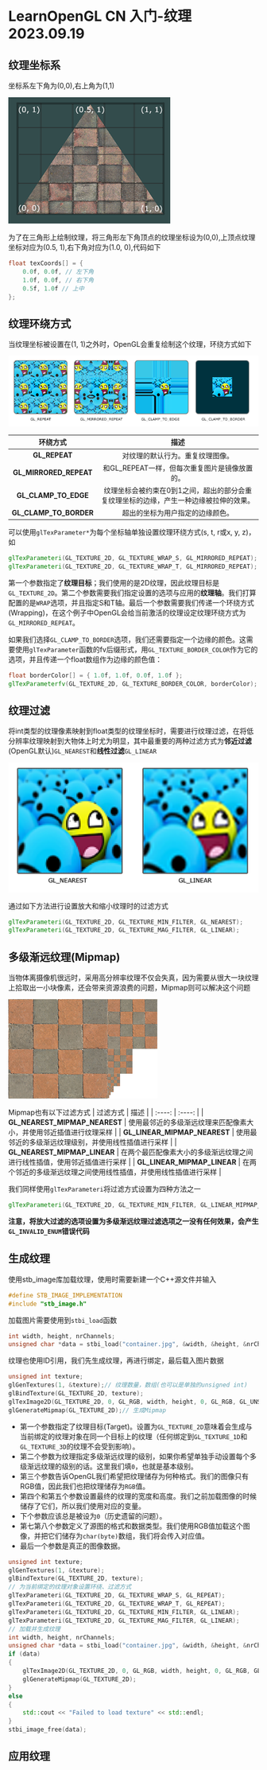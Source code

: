 # LearnOpenGL CN 入门-纹理 2023.09.19
## 纹理坐标系
坐标系左下角为(0,0),右上角为(1,1)

![](./Pictures/tex_coords.png)

为了在三角形上绘制纹理，将三角形左下角顶点的纹理坐标设为(0,0),上顶点纹理坐标对应为(0.5, 1),右下角对应为(1.0, 0),代码如下
```glsl
float texCoords[] = {
    0.0f, 0.0f, // 左下角
    1.0f, 0.0f, // 右下角
    0.5f, 1.0f // 上中
};
```
## 纹理环绕方式
当纹理坐标被设置在(1, 1)之外时，OpenGL会重复绘制这个纹理，环绕方式如下

![](./Pictures/texture_wrapping.png)

| 环绕方式 | 描述 |
| :----: | :----: | 
| <b>GL_REPEAT</b> | 对纹理的默认行为。重复纹理图像。|
| <b>GL_MIRRORED_REPEAT</b> | 和GL_REPEAT一样，但每次重复图片是镜像放置的。 |
| <b>GL_CLAMP_TO_EDGE</b> | 纹理坐标会被约束在0到1之间，超出的部分会重复纹理坐标的边缘，产生一种边缘被拉伸的效果。 |
| <b>GL_CLAMP_TO_BORDER</b> | 超出的坐标为用户指定的边缘颜色。 |

可以使用`glTexParameter*`为每个坐标轴单独设置纹理环绕方式(s, t, r或x, y, z)，如
```glsl
glTexParameteri(GL_TEXTURE_2D, GL_TEXTURE_WRAP_S, GL_MIRRORED_REPEAT);
glTexParameteri(GL_TEXTURE_2D, GL_TEXTURE_WRAP_T, GL_MIRRORED_REPEAT);
```

第一个参数指定了<b>纹理目标</b>；我们使用的是2D纹理，因此纹理目标是`GL_TEXTURE_2D`。第二个参数需要我们指定设置的选项与应用的<b>纹理轴</b>。我们打算配置的是`WRAP`选项，并且指定S和T轴。最后一个参数需要我们传递一个环绕方式(Wrapping)，在这个例子中OpenGL会给当前激活的纹理设定纹理环绕方式为`GL_MIRRORED_REPEAT`。

如果我们选择`GL_CLAMP_TO_BORDER`选项，我们还需要指定一个边缘的颜色。这需要使用`glTexParameter`函数的fv后缀形式，用`GL_TEXTURE_BORDER_COLOR`作为它的选项，并且传递一个float数组作为边缘的颜色值：
```glsl
float borderColor[] = { 1.0f, 1.0f, 0.0f, 1.0f };
glTexParameterfv(GL_TEXTURE_2D, GL_TEXTURE_BORDER_COLOR, borderColor);
```
## 纹理过滤
将int类型的纹理像素映射到float类型的纹理坐标时，需要进行纹理过滤，在将低分辨率纹理映射到大物体上时尤为明显，其中最重要的两种过滤方式为<b>邻近过滤</b>(OpenGL默认)`GL_NEAREST`和<b>线性过滤</b>`GL_LINEAR`

![](./Pictures/texture_filtering.png)

通过如下方法进行设置放大和缩小纹理时的过滤方式
```glsl
glTexParameteri(GL_TEXTURE_2D, GL_TEXTURE_MIN_FILTER, GL_NEAREST);
glTexParameteri(GL_TEXTURE_2D, GL_TEXTURE_MAG_FILTER, GL_LINEAR);
```
## 多级渐远纹理(Mipmap)
当物体离摄像机很远时，采用高分辨率纹理不仅会失真，因为需要从很大一块纹理上拾取出一小块像素，还会带来资源浪费的问题，Mipmap则可以解决这个问题

![](./Pictures/mipmaps.png)

Mipmap也有以下过滤方式
| 过滤方式 | 描述 |
| :----: | :----: |
| <b>GL_NEAREST_MIPMAP_NEAREST</b> | 使用最邻近的多级渐远纹理来匹配像素大小，并使用邻近插值进行纹理采样 |
| <b>GL_LINEAR_MIPMAP_NEAREST</b> | 使用最邻近的多级渐远纹理级别，并使用线性插值进行采样 |
| <b>GL_NEAREST_MIPMAP_LINEAR</b> | 在两个最匹配像素大小的多级渐远纹理之间进行线性插值，使用邻近插值进行采样 |
| <b>GL_LINEAR_MIPMAP_LINEAR</b> | 在两个邻近的多级渐远纹理之间使用线性插值，并使用线性插值进行采样 |

我们同样使用`glTexParameteri`将过滤方式设置为四种方法之一
```glsl
glTexParameteri(GL_TEXTURE_2D, GL_TEXTURE_MIN_FILTER, GL_LINEAR_MIPMAP_LINEAR);
```
<b>注意，将放大过滤的选项设置为多级渐远纹理过滤选项之一没有任何效果，会产生`GL_INVALID_ENUM`错误代码</b>

## 生成纹理

使用stb_image库加载纹理，使用时需要新建一个C++源文件并输入

```C++
#define STB_IMAGE_IMPLEMENTATION
#include "stb_image.h"
```

加载图片需要使用到`stbi_load`函数

```C++
int width, height, nrChannels;
unsigned char *data = stbi_load("container.jpg", &width, &height, &nrChannels, 0);
```

纹理也使用ID引用，我们先生成纹理，再进行绑定，最后载入图片数据

```C++
unsigned int texture;
glGenTextures(1, &texture);// 纹理数量，数组(也可以是单独的unsigned int)
glBindTexture(GL_TEXTURE_2D, texture);
glTexImage2D(GL_TEXTURE_2D, 0, GL_RGB, width, height, 0, GL_RGB, GL_UNSIGNED_BYTE, data);
glGenerateMipmap(GL_TEXTURE_2D);// 生成Mipmap
```

* 第一个参数指定了纹理目标(Target)。设置为`GL_TEXTURE_2D`意味着会生成与当前绑定的纹理对象在同一个目标上的纹理（任何绑定到`GL_TEXTURE_1D`和`GL_TEXTURE_3D`的纹理不会受到影响）。
* 第二个参数为纹理指定多级渐远纹理的级别，如果你希望单独手动设置每个多级渐远纹理的级别的话。这里我们填`0`，也就是基本级别。
* 第三个参数告诉OpenGL我们希望把纹理储存为何种格式。我们的图像只有RGB值，因此我们也把纹理储存为`RGB`值。
* 第四个和第五个参数设置最终的纹理的宽度和高度。我们之前加载图像的时候储存了它们，所以我们使用对应的变量。
* 下个参数应该总是被设为`0`（历史遗留的问题）。
* 第七第八个参数定义了源图的格式和数据类型。我们使用RGB值加载这个图像，并把它们储存为`char(byte)`数组，我们将会传入对应值。
* 最后一个参数是真正的图像数据。
  
```C++
unsigned int texture;
glGenTextures(1, &texture);
glBindTexture(GL_TEXTURE_2D, texture);
// 为当前绑定的纹理对象设置环绕、过滤方式
glTexParameteri(GL_TEXTURE_2D, GL_TEXTURE_WRAP_S, GL_REPEAT);   
glTexParameteri(GL_TEXTURE_2D, GL_TEXTURE_WRAP_T, GL_REPEAT);
glTexParameteri(GL_TEXTURE_2D, GL_TEXTURE_MIN_FILTER, GL_LINEAR);
glTexParameteri(GL_TEXTURE_2D, GL_TEXTURE_MAG_FILTER, GL_LINEAR);
// 加载并生成纹理
int width, height, nrChannels;
unsigned char *data = stbi_load("container.jpg", &width, &height, &nrChannels, 0);
if (data)
{
    glTexImage2D(GL_TEXTURE_2D, 0, GL_RGB, width, height, 0, GL_RGB, GL_UNSIGNED_BYTE, data);
    glGenerateMipmap(GL_TEXTURE_2D);
}
else
{
    std::cout << "Failed to load texture" << std::endl;
}
stbi_image_free(data);
```
 
## 应用纹理

